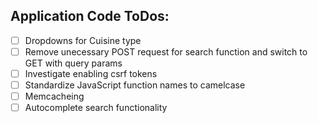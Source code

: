 ## Application Code ToDos:
- [ ] Dropdowns for Cuisine type
- [ ] Remove unecessary POST request for search function and switch to GET with query params
- [ ] Investigate enabling csrf tokens
- [ ] Standardize JavaScript function names to camelcase
- [ ] Memcacheing
- [ ] Autocomplete search functionality
